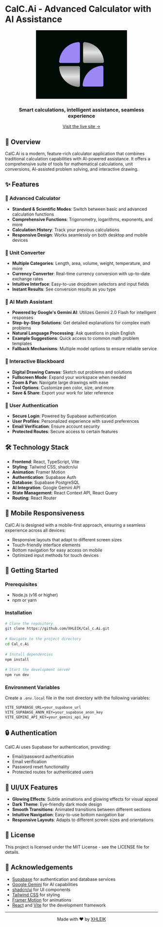 # CalC.Ai - Advanced Calculator with AI Assistance

<div align="center">
  <img src="public/cal_cai-logo.png" alt="CalC.Ai Logo" width="300" />
  <h3>Smart calculations, intelligent assistance, seamless experience</h3>
</div>
<p align="center">
  <a href="https://cal-c-ai.vercel.app/" target="_blank">Visit the live site →</a>
</p>


## 🌟 Overview

CalC.Ai is a modern, feature-rich calculator application that combines traditional calculation capabilities with AI-powered assistance. It offers a comprehensive suite of tools for mathematical calculations, unit conversions, AI-assisted problem solving, and interactive drawing.

## ✨ Features

### 🧮 Advanced Calculator
- **Standard & Scientific Modes**: Switch between basic and advanced calculation functions
- **Comprehensive Functions**: Trigonometry, logarithms, exponents, and more
- **Calculation History**: Track your previous calculations
- **Responsive Design**: Works seamlessly on both desktop and mobile devices

### 🔄 Unit Converter
- **Multiple Categories**: Length, area, volume, weight, temperature, and more
- **Currency Converter**: Real-time currency conversion with up-to-date exchange rates
- **Intuitive Interface**: Easy-to-use dropdown selectors and input fields
- **Instant Results**: See conversion results as you type

### 🤖 AI Math Assistant
- **Powered by Google's Gemini AI**: Utilizes Gemini 2.0 Flash for intelligent responses
- **Step-by-Step Solutions**: Get detailed explanations for complex math problems
- **Natural Language Processing**: Ask questions in plain English
- **Example Suggestions**: Quick access to common math problem templates
- **Fallback Mechanisms**: Multiple model options to ensure reliable service

### 🎨 Interactive Blackboard
- **Digital Drawing Canvas**: Sketch out problems and solutions
- **Fullscreen Mode**: Expand your workspace when needed
- **Zoom & Pan**: Navigate large drawings with ease
- **Tool Options**: Customize pen color, size, and more
- **Save & Share**: Export your work for later reference

### 👤 User Authentication
- **Secure Login**: Powered by Supabase authentication
- **User Profiles**: Personalized experience with saved preferences
- **Email Verification**: Ensure account security
- **Protected Routes**: Secure access to certain features

## 🛠️ Technology Stack

- **Frontend**: React, TypeScript, Vite
- **Styling**: Tailwind CSS, shadcn/ui
- **Animation**: Framer Motion
- **Authentication**: Supabase Auth
- **Database**: Supabase PostgreSQL
- **AI Integration**: Google Gemini API
- **State Management**: React Context API, React Query
- **Routing**: React Router

## 📱 Mobile Responsiveness

CalC.Ai is designed with a mobile-first approach, ensuring a seamless experience across all devices:
- Responsive layouts that adapt to different screen sizes
- Touch-friendly interface elements
- Bottom navigation for easy access on mobile
- Optimized input methods for touch devices

## 🚀 Getting Started

### Prerequisites
- Node.js (v16 or higher)
- npm or yarn

### Installation

```bash
# Clone the repository
git clone https://github.com/XHLEIK/Cal_c.Ai.git

# Navigate to the project directory
cd Cal_c.Ai

# Install dependencies
npm install

# Start the development server
npm run dev
```

### Environment Variables

Create a `.env.local` file in the root directory with the following variables:

```
VITE_SUPABASE_URL=your_supabase_url
VITE_SUPABASE_ANON_KEY=your_supabase_anon_key
VITE_GEMINI_API_KEY=your_gemini_api_key
```

## 🔒 Authentication

CalC.Ai uses Supabase for authentication, providing:
- Email/password authentication
- Email verification
- Password reset functionality
- Protected routes for authenticated users

## 🎨 UI/UX Features

- **Glowing Effects**: Subtle animations and glowing effects for visual appeal
- **Dark Theme**: Eye-friendly dark mode design
- **Smooth Transitions**: Animated transitions between different sections
- **Intuitive Navigation**: Easy-to-use bottom navigation bar
- **Responsive Layouts**: Adapts to different screen sizes and orientations

## 📝 License

This project is licensed under the MIT License - see the LICENSE file for details.

## 🙏 Acknowledgements

- [Supabase](https://supabase.io/) for authentication and database services
- [Google Gemini](https://ai.google.dev/) for AI capabilities
- [shadcn/ui](https://ui.shadcn.com/) for UI components
- [Tailwind CSS](https://tailwindcss.com/) for styling
- [Framer Motion](https://www.framer.com/motion/) for animations
- [React](https://reactjs.org/) and [Vite](https://vitejs.dev/) for the development framework

---

<div align="center">
  <p>Made with ❤️ by <a href="https://github.com/XHLEIK">XHLEIK</a></p>
</div>
